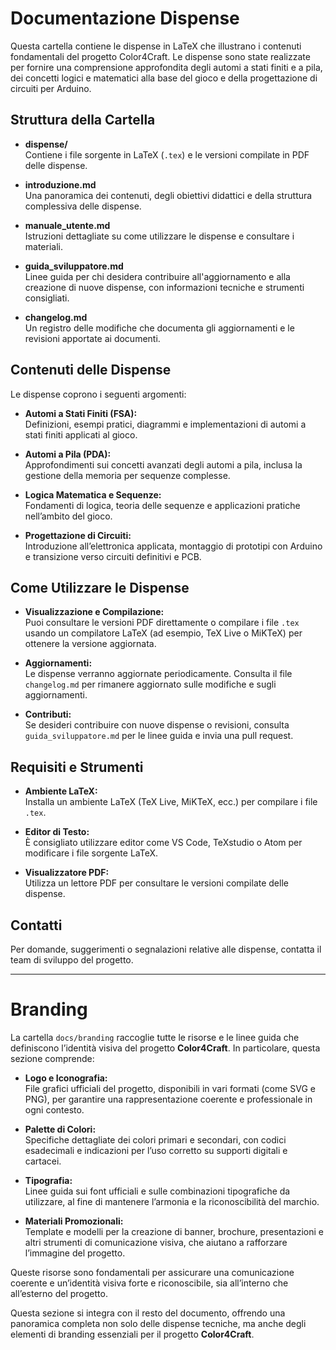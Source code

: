 # Documentazione Dispense

Questa cartella contiene le dispense in LaTeX che illustrano i contenuti fondamentali del progetto Color4Craft. Le dispense sono state realizzate per fornire una comprensione approfondita degli automi a stati finiti e a pila, dei concetti logici e matematici alla base del gioco e della progettazione di circuiti per Arduino.

## Struttura della Cartella

- **dispense/**  
  Contiene i file sorgente in LaTeX (`.tex`) e le versioni compilate in PDF delle dispense.
  
- **introduzione.md**  
  Una panoramica dei contenuti, degli obiettivi didattici e della struttura complessiva delle dispense.

- **manuale_utente.md**  
  Istruzioni dettagliate su come utilizzare le dispense e consultare i materiali.

- **guida_sviluppatore.md**  
  Linee guida per chi desidera contribuire all'aggiornamento e alla creazione di nuove dispense, con informazioni tecniche e strumenti consigliati.

- **changelog.md**  
  Un registro delle modifiche che documenta gli aggiornamenti e le revisioni apportate ai documenti.

## Contenuti delle Dispense

Le dispense coprono i seguenti argomenti:

- **Automi a Stati Finiti (FSA):**  
  Definizioni, esempi pratici, diagrammi e implementazioni di automi a stati finiti applicati al gioco.

- **Automi a Pila (PDA):**  
  Approfondimenti sui concetti avanzati degli automi a pila, inclusa la gestione della memoria per sequenze complesse.

- **Logica Matematica e Sequenze:**  
  Fondamenti di logica, teoria delle sequenze e applicazioni pratiche nell’ambito del gioco.

- **Progettazione di Circuiti:**  
  Introduzione all’elettronica applicata, montaggio di prototipi con Arduino e transizione verso circuiti definitivi e PCB.

## Come Utilizzare le Dispense

- **Visualizzazione e Compilazione:**  
  Puoi consultare le versioni PDF direttamente o compilare i file `.tex` usando un compilatore LaTeX (ad esempio, TeX Live o MiKTeX) per ottenere la versione aggiornata.

- **Aggiornamenti:**  
  Le dispense verranno aggiornate periodicamente. Consulta il file `changelog.md` per rimanere aggiornato sulle modifiche e sugli aggiornamenti.

- **Contributi:**  
  Se desideri contribuire con nuove dispense o revisioni, consulta `guida_sviluppatore.md` per le linee guida e invia una pull request.

## Requisiti e Strumenti

- **Ambiente LaTeX:**  
  Installa un ambiente LaTeX (TeX Live, MiKTeX, ecc.) per compilare i file `.tex`.

- **Editor di Testo:**  
  È consigliato utilizzare editor come VS Code, TeXstudio o Atom per modificare i file sorgente LaTeX.

- **Visualizzatore PDF:**  
  Utilizza un lettore PDF per consultare le versioni compilate delle dispense.

## Contatti

Per domande, suggerimenti o segnalazioni relative alle dispense, contatta il team di sviluppo del progetto.

---

# Branding

La cartella `docs/branding` raccoglie tutte le risorse e le linee guida che definiscono l’identità visiva del progetto **Color4Craft**. In particolare, questa sezione comprende:

- **Logo e Iconografia:**  
  File grafici ufficiali del progetto, disponibili in vari formati (come SVG e PNG), per garantire una rappresentazione coerente e professionale in ogni contesto.

- **Palette di Colori:**  
  Specifiche dettagliate dei colori primari e secondari, con codici esadecimali e indicazioni per l’uso corretto su supporti digitali e cartacei.

- **Tipografia:**  
  Linee guida sui font ufficiali e sulle combinazioni tipografiche da utilizzare, al fine di mantenere l’armonia e la riconoscibilità del marchio.

- **Materiali Promozionali:**  
  Template e modelli per la creazione di banner, brochure, presentazioni e altri strumenti di comunicazione visiva, che aiutano a rafforzare l’immagine del progetto.

Queste risorse sono fondamentali per assicurare una comunicazione coerente e un’identità visiva forte e riconoscibile, sia all’interno che all’esterno del progetto.

Questa sezione si integra con il resto del documento, offrendo una panoramica completa non solo delle dispense tecniche, ma anche degli elementi di branding essenziali per il progetto **Color4Craft**.

